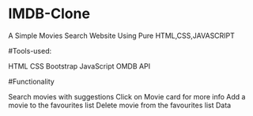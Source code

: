# IMDB-Clone
A Simple Movies Search Website Using Pure HTML,CSS,JAVASCRIPT


#Tools-used:

HTML
CSS
Bootstrap
JavaScript
OMDB API


#Functionality

Search movies with suggestions
Click on Movie card for more info
Add a movie to the favourites list
Delete movie from the favourites list
Data
